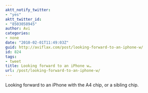 ```yaml
---
aktt_notify_twitter:
- "yes"
aktt_twitter_id:
- "8503058945"
author: Avi
categories:
- none
date: "2010-02-01T11:49:03Z"
guid: http://aviflax.com/post/looking-forward-to-an-iphone-w/
id: 824
tags:
- tweet
title: Looking forward to an iPhone w…
url: /post/looking-forward-to-an-iphone-w/
---
```

Looking forward to an iPhone with the A4 chip, or a sibling chip.